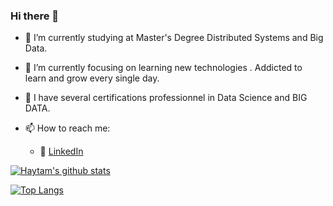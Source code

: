 ### Hi there 👋



- :yellow_heart: I’m currently studying at Master's Degree Distributed Systems and Big Data.
- 🌱 I’m currently focusing on learning new technologies . Addicted to learn and grow every single day. 
- :tongue: I have several certifications professionnel in Data Science and BIG DATA.

- 📫 How to reach me:
    * :office: [LinkedIn](https://www.linkedin.com/in/haytam-el-youssfi/)

   

[![Haytam's github stats](https://github-readme-stats.vercel.app/api?username=Haytam222&count_private=true&show_icons=true&theme=radical&hide_rank=false)](https://github.com/anuraghazra/github-readme-stats)

[![Top Langs](https://github-readme-stats.vercel.app/api/top-langs/?username=Haytam222)](https://github.com/anuraghazra/github-readme-stats)


